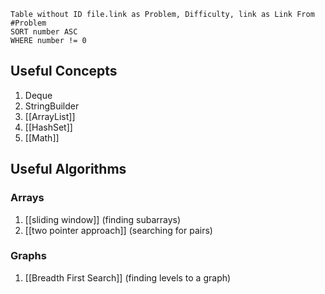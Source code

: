 ```dataview
Table without ID file.link as Problem, Difficulty, link as Link From #Problem
SORT number ASC
WHERE number != 0
```


## Useful Concepts
1. Deque
2. StringBuilder
3. [[ArrayList]]
4. [[HashSet]]
5. [[Math]]

## Useful Algorithms
### Arrays
1. [[sliding window]] (finding subarrays)
2. [[two pointer approach]] (searching for pairs)
### Graphs
1. [[Breadth First Search]] (finding levels to a graph)
